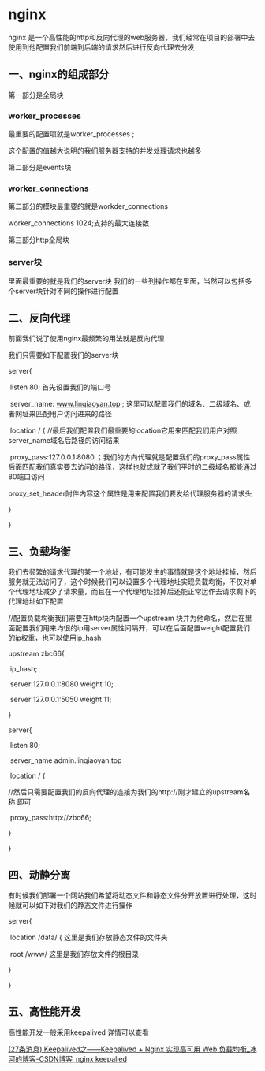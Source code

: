 # nginx 

nginx 是一个高性能的http和反向代理的web服务器，我们经常在项目的部署中去使用到他配置我们前端到后端的请求然后进行反向代理去分发

## 一、nginx的组成部分

第一部分是全局块

### worker_processes

最重要的配置项就是worker_processes ;

这个配置的值越大说明的我们服务器支持的并发处理请求也越多

第二部分是events块

### worker_connections

第二部分的模块最重要的就是workder_connections

worker_connections 1024;支持的最大连接数

第三部分http全局块

### server块

里面最重要的就是我们的server块 我们的一些列操作都在里面，当然可以包括多个server块针对不同的操作进行配置

## 二、反向代理

前面我们说了使用nginx最频繁的用法就是反向代理

我们只需要如下配置我们的server块

server{

​	listen 80; 首先设置我们的端口号

​	server_name: www.linqiaoyan.top ;  这里可以配置我们的域名、二级域名、或者网址来匹配用户访问进来的路径

​	location / { //最后我们配置我们最重要的location它用来匹配我们用户对照server_name域名后路径的访问结果

​			proxy_pass:127.0.0.1:8080 ；我们的方向代理就是配置我们的proxy_pass属性后面匹配我们真实要去访问的路径，这样也就成就了我们平时的二级域名都能通过80端口访问

​		 proxy_set_header附件内容这个属性是用来配置我们要发给代理服务器的请求头

}

}

## 三、负载均衡

我们去频繁的请求代理的某一个地址，有可能发生的事情就是这个地址挂掉，然后服务就无法访问了，这个时候我们可以设置多个代理地址实现负载均衡，不仅对单个代理地址减少了请求量，而且在一个代理地址挂掉后还能正常运作去请求剩下的代理地址如下配置

//配置负载均衡我们需要在http块内配置一个upstream 块并为他命名，然后在里面配置我们用来均很的ip用server属性间隔开，可以在后面配置weight配置我们的ip权重，也可以使用ip_hash

upstream zbc66{

​		ip_hash;

​		server 127.0.0.1:8080 weight 10;

​		server 127.0.0.1:5050 weight 11;

}

server{

​		listen 80;

​		server_name admin.linqiaoyan.top

​		location / {

​				//然后只需要配置我们的反向代理的连接为我们的http://刚才建立的upstream名称 即可	

​				proxy_pass:http://zbc66;

}

}

## 四、动静分离

有时候我们部署一个网站我们希望将动态文件和静态文件分开放置进行处理，这时候就可以如下对我们的静态文件进行操作

server{

​		location /data/ { 这里是我们存放静态文件的文件夹

​			root /www/ 这里是我们存放文件的根目录

}

}

## 五、高性能开发

高性能开发一般采用keepalived 详情可以查看

[(27条消息) Keepalived之——Keepalived + Nginx 实现高可用 Web 负载均衡_冰 河的博客-CSDN博客_nginx keepalied](https://blog.csdn.net/l1028386804/article/details/72801492)